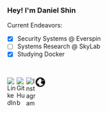 ### Hey! I'm Daniel Shin

Current Endeavors:
- [X] Security Systems @ Everspin
- [ ] Systems Research @ SkyLab
- [X] Studying Docker

<!--

Some Technical Skills:
- Web Development: React, Node.js, Express.js, MongoDB, PostgreSQL
- Machine Learning: PyTorch, WandB, NumPy
- Distributed Systems: Ray, Spark, Kafka, Zookeeper
- Languages: Python, Golang, C/C++, Javascript, Java, Solidity (Ethereum)
- DevOps/Tools: Git, Docker, Kubernetes, Postman

-->
<!--
![kyuds's GitHub stats](https://github-readme-stats.vercel.app/api?username=kyuds&theme=graywhite&show_icons=true)
-->

<!-- [![k](https://github-readme-stats-rootkwak528.vercel.app/api/top-langs/?username=kyuds&show_icons=true&title_color=004386&icon_color=004386&layout=compact&card_width=445)](https://github.com/anuraghazra/github-readme-stats) -->


<br/>

<!-- Contacts -->
[<img align="left" alt="LinkedIn" width="22px" src="https://cdn.jsdelivr.net/npm/simple-icons@v3/icons/linkedin.svg" />][linkedin]
[<img align="left" alt="GitHub" width="22px" src="https://cdn.jsdelivr.net/npm/simple-icons@v3/icons/github.svg" />][github]
[<img align="left" alt="Instagram" width="22px" src="https://cdn.jsdelivr.net/npm/simple-icons@v3/icons/instagram.svg" />][instagram]
[<img align="left" alt="Website" width="22px" src="https://raw.githubusercontent.com/iconic/open-iconic/master/svg/globe.svg" />][website]



<!-- Links -->
[linkedin]: https://www.linkedin.com/in/kyuds/
[instagram]: https://www.instagram.com/kyu.ds/
[github]: https://github.com/kyuds
[website]: http://kyuds.github.io/
